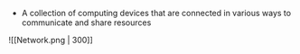 - A collection of computing devices that are connected in various ways to communicate and share resources

![[Network.png | 300]]
